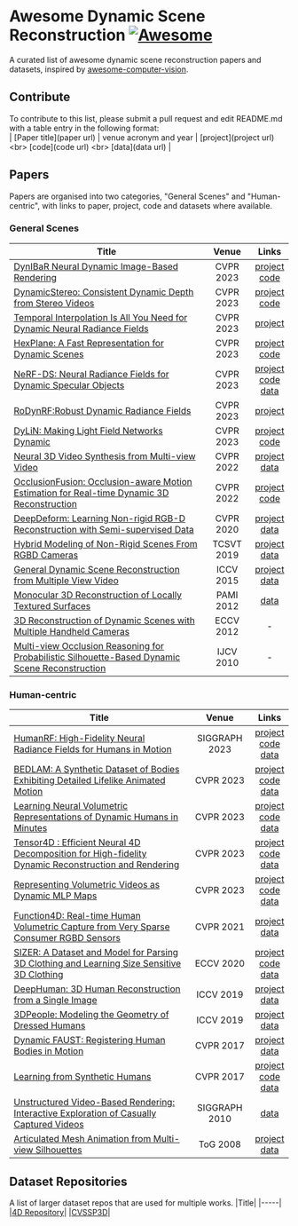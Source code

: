 # Awesome Dynamic Scene Reconstruction [![Awesome](https://cdn.rawgit.com/sindresorhus/awesome/d7305f38d29fed78fa85652e3a63e154dd8e8829/media/badge.svg)](https://github.com/sindresorhus/awesome)
A curated list of awesome dynamic scene reconstruction papers and datasets, inspired by [awesome-computer-vision](https://github.com/jbhuang0604/awesome-computer-vision).

## Contribute 
To contribute to this list, please submit a pull request and edit README.md with a table entry in the following format:<br>
<rawtext>
| [Paper title](paper url) | venue acronym and year | [project](project url) &lt;br> [code](code url) &lt;br> [data](data url) |
</rawtext>

## Papers 
Papers are organised into two categories, "General Scenes" and "Human-centric", with links to paper, project, code and datasets where available.

### General Scenes
|Title|Venue|Links|
|-----| :---:| :---: |
|[DynIBaR Neural Dynamic Image-Based Rendering](https://arxiv.org/abs/2211.11082) | CVPR 2023| [project](https://dynibar.github.io/)<br>[code](https://github.com/google/dynibar)|
|[DynamicStereo: Consistent Dynamic Depth from Stereo Videos](https://arxiv.org/abs/2305.02296) | CVPR 2023 | [project](https://dynamic-stereo.github.io/) <br> [code](https://github.com/facebookresearch/dynamic_stereo)|
|[Temporal Interpolation Is All You Need for Dynamic Neural Radiance Fields](https://arxiv.org/abs/2302.09311)| CVPR 2023 | [project](https://sungheonpark.github.io/tempinterpnerf/) |
|[HexPlane: A Fast Representation for Dynamic Scenes](https://arxiv.org/abs/2301.09632)| CVPR 2023 | [project](https://caoang327.github.io/HexPlane/) <br> [code](https://github.com/Caoang327/HexPlane) |
|[NeRF-DS: Neural Radiance Fields for Dynamic Specular Objects](https://arxiv.org/abs/2303.14435)|CVPR 2023 | [project](https://jokeryan.github.io/projects/nerf-ds/) <br> [code](https://github.com/JokerYan/NeRF-DS) <br> [data](https://github.com/JokerYan/NeRF-DS/releases/tag/v0.1-pre-release) | 
|[RoDynRF:Robust Dynamic Radiance Fields](https://arxiv.org/abs/2301.02239)| CVPR 2023| [project](https://robust-dynrf.github.io/?ref=dataphoenix.info)|
|[DyLiN: Making Light Field Networks Dynamic](https://arxiv.org/abs/2303.14243)| CVPR 2023 | [project](https://dylin2023.github.io/) <br> [code](https://github.com/Heng14/DyLiN) | 
|[Neural 3D Video Synthesis from Multi-view Video](https://arxiv.org/abs/2103.02597)| CVPR 2022 | [project](https://neural-3d-video.github.io/) <br> [data](https://github.com/facebookresearch/Neural_3D_Video) |
|[OcclusionFusion: Occlusion-aware Motion Estimation for Real-time Dynamic 3D Reconstruction](https://arxiv.org/abs/2203.07977) | CVPR 2022 | [project](https://wenbin-lin.github.io/OcclusionFusion/) <br> [code](https://github.com/wenbin-lin/OcclusionFusion/) | 
|[DeepDeform: Learning Non-rigid RGB-D Reconstruction with Semi-supervised Data](https://arxiv.org/abs/1912.04302)| CVPR 2020 | [project](https://niessnerlab.org/projects/bozic2020deepdeform.html) <br> [data](https://github.com/AljazBozic/DeepDeform)|
|[Hybrid Modeling of Non-Rigid Scenes From RGBD Cameras](https://ieeexplore.ieee.org/document/8425011)| TCSVT 2019 | [project](https://cvssp.org/projects/4d/dynamic_rgbd_modelling/) <br> [data](https://cvssp.org/projects/4d/dynamic_rgbd_modelling/) |
|[General Dynamic Scene Reconstruction from Multiple View Video](https://openaccess.thecvf.com/content_iccv_2015/papers/Mustafa_General_Dynamic_Scene_ICCV_2015_paper.pdf)| ICCV 2015 |[project](https://cvssp.org/projects/4DMP/DyRecon/) <br> [data](https://cvssp.org/data/cvssp3d/)|
|[Monocular 3D Reconstruction of Locally Textured Surfaces](https://ieeexplore.ieee.org/document/6186734)| PAMI 2012| [data](https://www.epfl.ch/labs/cvlab/data/data-dsr-index-php/)|
|[3D Reconstruction of Dynamic Scenes with Multiple Handheld Cameras](https://link.springer.com/chapter/10.1007/978-3-642-33709-3_43)| ECCV 2012| - |
|[Multi-view Occlusion Reasoning for Probabilistic Silhouette-Based Dynamic Scene Reconstruction](http://vision.cse.psu.edu/research/3Dreconstruction/relatedWork/papers/GuanAndPollefeys_SilhouetteBased.pdf)| IJCV 2010 | - |

### Human-centric
|Title|Venue|Links|
|-----| :---:| :---: |
|[HumanRF: High-Fidelity Neural Radiance Fields for Humans in Motion](https://arxiv.org/abs/2305.06356)| SIGGRAPH 2023 | [project](https://synthesiaresearch.github.io/humanrf/) <br> [code](https://github.com/synthesiaresearch/humanrf) <br> [data](https://www.actors-hq.com/)|
|[BEDLAM: A Synthetic Dataset of Bodies Exhibiting Detailed Lifelike Animated Motion](https://bedlam.is.tuebingen.mpg.de/media/upload/BEDLAM_CVPR2023.pdf)| CVPR 2023 | [project](https://bedlam.is.tue.mpg.de/) <br> [code](https://github.com/pixelite1201/BEDLAM) <br> [data](https://bedlam.is.tue.mpg.de/#data)|
|[Learning Neural Volumetric Representations of Dynamic Humans in Minutes](https://openaccess.thecvf.com/content/CVPR2023/papers/Geng_Learning_Neural_Volumetric_Representations_of_Dynamic_Humans_in_Minutes_CVPR_2023_paper.pdf) | CVPR 2023 | [project](https://zju3dv.github.io/instant_nvr/) <br> [code](https://github.com/zju3dv/instant-nvr/) <br> [data](https://github.com/zju3dv/instant-nvr/blob/master/docs/install.md#set-up-datasets)|
|[Tensor4D : Efficient Neural 4D Decomposition for High-fidelity Dynamic Reconstruction and Rendering](https://arxiv.org/abs/2211.11610)| CVPR 2023 | [project](https://liuyebin.com/tensor4d/tensor4d.html) <br> [code](https://github.com/DSaurus/Tensor4D) <br> [data](https://mailstsinghuaeducn-my.sharepoint.com/:f:/g/personal/shaorz20_mails_tsinghua_edu_cn/EsNxn0pJ19lFrRMKAS1YDx0Bv_V9LAdub9jnYvT40QZEDA?e=ChbsFX)|
|[Representing Volumetric Videos as Dynamic MLP Maps](https://arxiv.org/abs/2304.06717)| CVPR 2023 | [project](https://zju3dv.github.io/mlp_maps/) <br> [code](https://github.com/zju3dv/mlp_maps) <br> [data](https://github.com/zju3dv/mlp_maps/blob/master/INSTALL.md)|
|[Function4D: Real-time Human Volumetric Capture from Very Sparse Consumer RGBD Sensors](https://arxiv.org/abs/2105.01859)| CVPR 2021 | [project](http://www.liuyebin.com/Function4D/Function4D.html) <br> [data](https://github.com/ytrock/THuman2.0-Dataset)|
|[SIZER: A Dataset and Model for Parsing 3D Clothing and Learning Size Sensitive 3D Clothing](https://arxiv.org/abs/2007.11610)| ECCV 2020 | [project](https://virtualhumans.mpi-inf.mpg.de/sizer/) <br> [code](https://github.com/garvita-tiwari/sizer) <br> [data](https://nextcloud.mpi-klsb.mpg.de/index.php/s/nx6wK6BJFZCTF8C/authenticate/showShare) | 
|[DeepHuman: 3D Human Reconstruction from a Single Image](https://openaccess.thecvf.com/content_ICCV_2019/papers/Zheng_DeepHuman_3D_Human_Reconstruction_From_a_Single_Image_ICCV_2019_paper.pdf)| ICCV 2019 | [project](http://www.liuyebin.com/deephuman/deephuman.html) <br> [data](http://www.liuyebin.com/deephuman/deephuman.html) |
|[3DPeople: Modeling the Geometry of Dressed Humans](https://arxiv.org/abs/1904.04571)| ICCV 2019 | [project](https://www.albertpumarola.com/research/3DPeople/index.html) <br> [data](https://cv.iri.upc-csic.es/) |
|[Dynamic FAUST: Registering Human Bodies in Motion](https://ieeexplore.ieee.org/document/8100074)| CVPR 2017 | [project](https://is.mpg.de/publications/dfaust-cvpr-2017)  <br> [data](https://dfaust.is.tue.mpg.de/)|
|[Learning from Synthetic Humans](https://arxiv.org/abs/1701.01370)| CVPR 2017| [project](https://www.di.ens.fr/willow/research/surreal/) <br> [code](https://github.com/gulvarol/surreal) <br> [data](https://www.di.ens.fr/willow/research/surreal/data/) |
|[Unstructured Video-Based Rendering: Interactive Exploration of Casually Captured Videos](https://dl.acm.org/doi/10.1145/1778765.1778824) | SIGGRAPH 2010 | [data](https://cvg.ethz.ch/research/unstructured-vbr/) |
|[Articulated Mesh Animation from Multi-view Silhouettes](http://people.csail.mit.edu/drdaniel/research/vlasic-2008-ama.pdf) | ToG 2008 | [project](http://people.csail.mit.edu/drdaniel/mesh_animation/) <br> [data](http://people.csail.mit.edu/drdaniel/mesh_animation/#data)|


## Dataset Repositories
A list of larger dataset repos that are used for multiple works.
|Title|
|-----|
|[4D Repository](https://kinovis.inria.fr/4d-repository/)|
|[CVSSP3D](https://cvssp.org/data/cvssp3d/)| 


